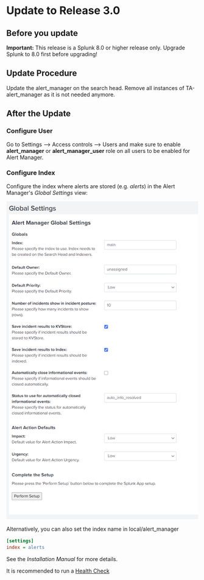 # Update to Release 3.0

## Before you update

**Important:** This release is a Splunk 8.0 or higher release only. Upgrade Splunk to 8.0 first before upgrading!

## Update Procedure

Update the alert_manager on the search head. Remove all instances of TA-alert_manager as it is not needed anymore.

## After the Update

### Configure User

Go to Settings --> Access controls --> Users and make sure to enable **alert_manager** or **alert_manager_user** role on all users to be enabled for Alert Manager.

### Configure Index

Configure the index where alerts are stored (e.g. _alerts_) in the Alert Manager's _Global Settings_ view:

![Screenshot](img/im_global_settings.png)

Alternatively, you can also set the index name in local/alert_manager

```ini
[settings]
index = alerts
```

See the _Installation Manual_ for more details.

It is recommended to run a [Health Check](health_check.md)
